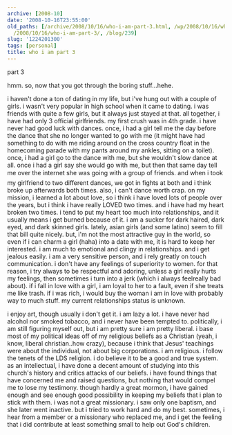 ```yaml
---
archive: [2008-10]
date: '2008-10-16T23:55:00'
old_paths: [/archive/2008/10/16/who-i-am-part-3.html, /wp/2008/10/16/who-i-am-part-3/,
  /2008/10/16/who-i-am-part-3/, /blog/239]
slug: '1224201300'
tags: [personal]
title: who i am part 3
---
```


part 3

hmm. so, now that you got through the boring stuff...hehe.

i haven't done a ton of dating in my life, but i've hung out with a couple
of girls. i wasn't very popular in high school when it came to dating.
i was friends with quite a few girls, but it always just stayed at that.
all together, i have had only 3 official girlfriends. my first crush was
in 4th grade. i have never had good luck with dances. once, i had a girl
tell me the day before the dance that she no longer wanted to go with me
(it might have had something to do with me riding around on the cross
country float in the homecoming parade with my pants around my ankles,
sitting on a toilet). once, i had a girl go to the dance with me, but she
wouldn't slow dance at all. once i had a girl say she would go with me,
but then that same day tell me over the internet she was going with a
group of friends. and when i took my girlfriend to two different
dances, we got in fights at both and i think broke up afterwards both
times. also, i can't dance worth crap. on my mission, i learned a lot
about love, so i think i have loved lots of people over the years, but
i think i have really LOVED two times. and i have had my heart broken two
times. i tend to put my heart too much into relationships, and it usually
means i get burned because of it. i am a sucker for dark haired, dark
eyed, and dark skinned girls. lately, asian girls (and some latino) seem
to fill that bill quite nicely. but, i'm not the most attractive guy in
the world, so even if i can charm a girl (haha) into a date with me, it is
hard to keep her interested. i am much to emotional and clingy in
relationships. and i get jealous easily. i am a very sensitive person, and
i rely greatly on touch communication. i don't have any feelings of
superiority to women. for that reason, i try always to be respectful and
adoring, unless a girl really hurts my feelings, then sometimes i turn
into a jerk (which i always feelreally bad about). if i fall in love with
a girl, i am loyal to her to a fault, even if she treats me like trash. if
i was rich, i would buy the woman i am in love with probably way to much
stuff. my current relationships status is unknown.

i enjoy art, though usually i don't get it. i am lazy a lot. i have never
had alcohol nor smoked tobacco, and i never have been tempted to.
politically, i am still figuring myself out, but i am pretty sure i am
pretty liberal. i base most of my political ideas off of my religious
beliefs as a Christian (yeah, i know, liberal christian..how crazy),
because i think that Jesus' teachings were about the individual, not about
big corporations. i am religious. i follow the tenets of the LDS religion.
i do believe it to be a good and true system. as an intellectual, i have
done a decent amount of studying into this church's history and critics
attacks of our beliefs. i have found things that have concerned me and
raised questions, but nothing that would compel me to lose my testimony.
though hardly a great mormon, i have gained enough and see enough good
possibility in keeping my beliefs that i plan to stick with them. i was
not a great missionary. i saw only one baptism, and she later went
inactive. but i tried to work hard and do my best. sometimes, i hear from
a member or a missionary who replaced me, and i get the feeling that i did
contribute at least something small to help out God's children.

